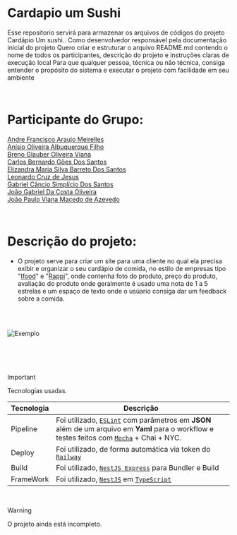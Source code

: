 # Cardapio um Sushi
Esse repositorio servirá para armazenar os arquivos de códigos do projeto Cardápio Um sushi..
Como desenvolvedor responsável pela documentação inicial do projeto
Quero criar e estruturar o arquivo README.md contendo o nome de todos os participantes, descrição do projeto e instruções claras de execução local
Para que qualquer pessoa, técnica ou não técnica, consiga entender o propósito do sistema e executar o projeto com facilidade em seu ambiente

<br>

# Participante do Grupo:

[Andre Francisco Araujo Meirelles](https://github.com/AndreMeirelles1)\
[Anísio Oliveira Albuquerque Filho](https://github.com/Lugarty)\
[Breno Glauber Oliveira Viana](https://github.com/Breno-Viana)\
[Carlos Bernardo Gôes Dos Santos](https://github.com/BernaGS)\
[Elizandra Maria Silva Barreto Dos Santos](https://github.com/Elizandrxm)\
[Leonardo Cruz de Jesus](https://github.com/LeonardoC-Jesus/)\
[Gabriel Câncio Simplício Dos Santos](https://github.com/G-cancio)\
[João Gabriel Da Costa Oliveira](https://github.com/joaog31)\
[João Paulo Viana Macedo de Azevedo](https://github.com/joaopauloazeved)

<br>

# Descrição do projeto:

- O projeto serve para criar um site para uma cliente no qual ela precisa exibir e organizar o seu cardápio de comida, no estilo de empresas tipo "[Ifood](https://www.ifood.com.br/restaurantes?srsltid=AfmBOooOsb9LOQKUwABu9QNf_uTJJ7Yjl78Wn7lqC8z3fVXkqlLK-f5-)" e "[Rappi](https://www.rappi.com.br)", onde contenha foto do produto, preço do produto,
avaliação do produto onde geralmente é usado uma nota de 1 a 5 estrelas e um espaço de texto onde o usúario consiga dar um feedback sobre a comida.
<br>
<br>

![Exemplo](https://s.zst.com.br/cms-assets/2021/09/como-fazer-pedido-no-ifood-1.jpg)
<br>
<br>
<br>
<br>
<br>


> [!important]
> Tecnologias usadas.

| Tecnologia | Descrição |
| --- | --- |
| Pipeline | Foi utilizado, [`ESLint`](https://eslint.org/) com parâmetros em **JSON**  além de um arquivo em **Yaml** para o workflow e testes feitos com [`Mocha`](https://mochajs-org.translate.goog/?_x_tr_sl=en&_x_tr_tl=pt&_x_tr_hl=pt&_x_tr_pto=tc) + Chai + NYC. |
| Deploy | Foi utilizado, de forma automática via token do [`Railway`](https://railway.com) |
| Build | Foi utilizado, [`NestJS Express`](https://nestjs.com) para Bundler e Build |
| FrameWork | Foi utilizado, [`NestJS`](https://nestjs.com) em [`TypeScript`](https://www.typescriptlang.org) |

<br>

> [!warning]
> O projeto ainda está incompleto.